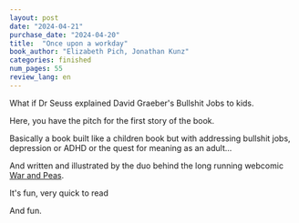 ```yaml
---
layout: post
date: "2024-04-21"
purchase_date: "2024-04-20"
title:  "Once upon a workday"
book_author: "Elizabeth Pich, Jonathan Kunz"
categories: finished
num_pages: 55
review_lang: en
---
```


What if Dr Seuss explained David Graeber's Bullshit Jobs to kids.

Here, you have the pitch for the first story of the book.

Basically a book built like a children book but with addressing bullshit jobs, depression or ADHD or the quest for meaning as an adult...

And written and illustrated by the duo behind the long running webcomic [War and Peas](https://warandpeas.com).

It's fun, very quick to read

And fun.